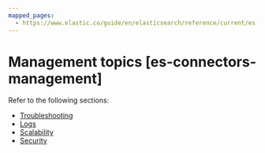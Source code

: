 ```yaml
---
mapped_pages:
  - https://www.elastic.co/guide/en/elasticsearch/reference/current/es-connectors-management.html
---
```


# Management topics [es-connectors-management]

Refer to the following sections:

* [Troubleshooting](/reference/ingestion-tools/search-connectors/es-connectors-troubleshooting.md)
* [Logs](/reference/ingestion-tools/search-connectors/es-connectors-logs.md)
* [Scalability](/reference/ingestion-tools/search-connectors/es-connectors-scalability.md)
* [Security](/reference/ingestion-tools/search-connectors/es-connectors-security.md)





